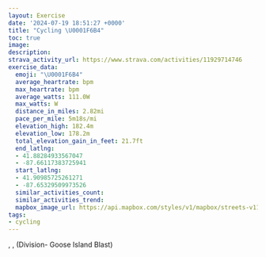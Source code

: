 ```yaml
---
layout: Exercise
date: '2024-07-19 18:51:27 +0000'
title: "Cycling \U0001F6B4"
toc: true
image:
description:
strava_activity_url: https://www.strava.com/activities/11929714746
exercise_data:
  emoji: "\U0001F6B4"
  average_heartrate: bpm
  max_heartrate: bpm
  average_watts: 111.0W
  max_watts: W
  distance_in_miles: 2.82mi
  pace_per_mile: 5m18s/mi
  elevation_high: 182.4m
  elevation_low: 178.2m
  total_elevation_gain_in_feet: 21.7ft
  end_latlng:
  - 41.88284933567047
  - -87.66117383725941
  start_latlng:
  - 41.90985725261271
  - -87.65329509973526
  similar_activities_count:
  similar_activities_trend:
  mapbox_image_url: https://api.mapbox.com/styles/v1/mapbox/streets-v11/static/path-5+787af2-1.0(ohx~Flr~uOlUuQ%7C%40%7B%40xB%7DArAiAHEDDBPDxC%40jJFlM%3FbLFdABzF%40hEC%7CAAXAAHAFG~%40kA%7C%40y%40v%40g%40dCuAvA_Ad%40S%5ECrQSfEC%5CEVS%5Eg%40lC%7DELOFCF%40%7CCpCzJvHzD~CdA%7C%40RX%3FHCZL%5DF%3FPFbCrB%60FvDbB%7C%40dBfA~%40b%40lCxA%7CMpGrCdAXPXVn%40NVL%60%40XpArARPHBJGHARLR%3FDKAm%40),pin-s-s+e5b22e(-87.65239,41.90872),pin-s-f+89ae00(-87.6639999999999,41.88294999999999)/auto/800x800?access_token=pk.eyJ1Ijoiam9zaGJlY2ttYW4iLCJhIjoiY205eWR2aDd1MWZ6djJrbXc4a3M0bWZleiJ9.XiG9OWkNcZk2QzjJbxLB4A
tags:
- cycling
---
```




, ,  (Division- Goose Island Blast)
